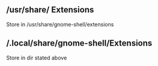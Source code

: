 ## /usr/share/ Extensions
Store in /usr/share/gnome-shell/extensions

## /.local/share/gnome-shell/Extensions
Store in dir stated above
